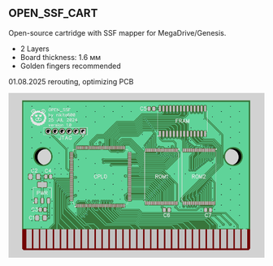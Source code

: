 ## OPEN_SSF_CART

Open-source cartridge with SSF mapper for MegaDrive/Genesis.

* 2 Layers
* Board thickness: 1.6 мм
* Golden fingers recommended

01.08.2025 rerouting, optimizing PCB

![3D Top](Pics/SSF2-Top.png)

